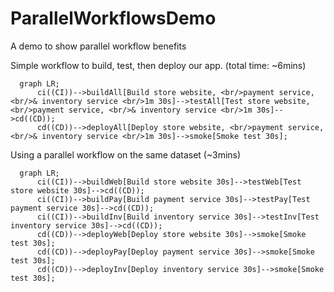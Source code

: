 # ParallelWorkflowsDemo
A demo to show parallel workflow benefits

Simple workflow to build, test, then deploy our app. (total time: ~6mins)
```mermaid
  graph LR;
      ci((CI))-->buildAll[Build store website, <br/>payment service, <br/>& inventory service <br/>1m 30s]-->testAll[Test store website, <br/>payment service, <br/>& inventory service <br/>1m 30s]-->cd((CD));
      cd((CD))-->deployAll[Deploy store website, <br/>payment service, <br/>& inventory service <br/>1m 30s]-->smoke[Smoke test 30s];
```

Using a parallel workflow on the same dataset (~3mins)
```mermaid
  graph LR;
      ci((CI))-->buildWeb[Build store website 30s]-->testWeb[Test store website 30s]-->cd((CD));
      ci((CI))-->buildPay[Build payment service 30s]-->testPay[Test payment service 30s]-->cd((CD));
      ci((CI))-->buildInv[Build inventory service 30s]-->testInv[Test inventory service 30s]-->cd((CD));
      cd((CD))-->deployWeb[Deploy store website 30s]-->smoke[Smoke test 30s];
      cd((CD))-->deployPay[Deploy payment service 30s]-->smoke[Smoke test 30s];
      cd((CD))-->deployInv[Deploy inventory service 30s]-->smoke[Smoke test 30s];    
```
